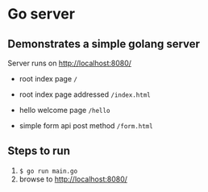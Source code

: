 # Go server
## Demonstrates a simple golang server

Server runs on [http://localhost:8080/](http://localhost:8080/)

- root index page `/`
  
- root index page addressed `/index.html`
  
- hello welcome page `/hello`
  
- simple form api post method `/form.html`

## Steps to run
1. `$ go run main.go`
2. browse to [http://localhost:8080/](http://localhost:8080/)